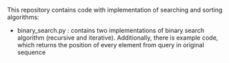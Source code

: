 This repository contains code with implementation of searching and sorting algorithms:
  -  binary_search.py : contains two implementations of binary search algorithm (recursive and iterative).
     Additionally, there is example code, which returns the position of every element from query in original sequence  
